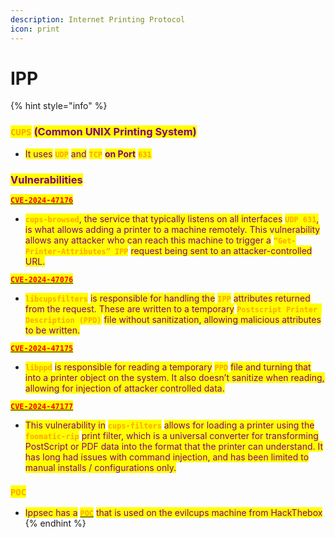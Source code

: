 ```yaml
---
description: Internet Printing Protocol
icon: print
---
```


# IPP

{% hint style="info" %}
### <mark style="color:orange;">`CUPS`</mark> <mark style="color:purple;">(Common UNIX Printing System)</mark>

* <mark style="color:purple;">It uses</mark> <mark style="color:orange;">**`UDP`**</mark> <mark style="color:purple;">and</mark> <mark style="color:orange;">**`TCP`**</mark> <mark style="color:purple;">**on Port**</mark> <mark style="color:orange;">**`631`**</mark>

### <mark style="color:purple;">Vulnerabilities</mark>

[<mark style="color:red;">**`CVE-2024-47176`**</mark>](https://nvd.nist.gov/vuln/detail/CVE-2024-47176)

* <mark style="color:orange;">**`cups-browsed`**</mark><mark style="color:purple;">, the service that typically listens on all interfaces</mark> <mark style="color:orange;">**`UDP 631`**</mark><mark style="color:purple;">, is what allows adding a printer to a machine remotely. This vulnerability allows any attacker who can reach this machine to trigger a</mark> <mark style="color:orange;">**`“Get-Printer-Attributes” IPP`**</mark> <mark style="color:purple;">request being sent to an attacker-controlled URL.</mark>

[<mark style="color:red;">**`CVE-2024-47076`**</mark>](https://nvd.nist.gov/vuln/detail/CVE-2024-47076)

* <mark style="color:orange;">**`libcupsfilters`**</mark> <mark style="color:purple;">is responsible for handling the</mark> <mark style="color:orange;">**`IPP`**</mark> <mark style="color:purple;">attributes returned from the request. These are written to a temporary</mark> <mark style="color:orange;">**`Postscript Printer Description (PPD)`**</mark> <mark style="color:purple;">file without sanitization, allowing malicious attributes to be written.</mark>

[<mark style="color:red;">**`CVE-2024-47175`**</mark>](https://nvd.nist.gov/vuln/detail/CVE-2024-47175)

* <mark style="color:orange;">**`libppd`**</mark> <mark style="color:purple;">is responsible for reading a temporary</mark> <mark style="color:orange;">**`PPD`**</mark> <mark style="color:purple;">file and turning that into a printer object on the system. It also doesn’t sanitize when reading, allowing for injection of attacker controlled data.</mark>

[<mark style="color:red;">**`CVE-2024-47177`**</mark>](https://nvd.nist.gov/vuln/detail/CVE-2024-47177)

* <mark style="color:purple;">This vulnerability in</mark> <mark style="color:orange;">**`cups-filters`**</mark> <mark style="color:purple;">allows for loading a printer using the</mark> <mark style="color:orange;">**`foomatic-rip`**</mark> <mark style="color:purple;">print filter, which is a universal converter for transforming PostScript or PDF data into the format that the printer can understand. It has long had issues with command injection, and has been limited to manual installs / configurations only.</mark>

### <mark style="color:orange;">`POC`</mark>

* <mark style="color:purple;">Ippsec has a</mark> [<mark style="color:orange;">**`POC`**</mark>](https://github.com/ippsec/evil-cups) <mark style="color:purple;">that is used on the evilcups machine from HackThebox</mark>
{% endhint %}
